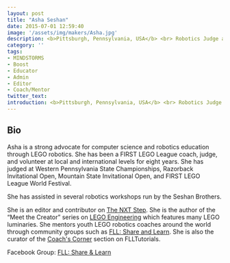 ```yaml
---
layout: post
title: "Asha Seshan"
date: 2015-07-01 12:59:40
image: '/assets/img/makers/Asha.jpg'
description: <b>Pittsburgh, Pennsylvania, USA</b> <br> Robotics Judge and Mentor
category: ''
tags:
- MINDSTORMS
- Boost
- Educator
- Admin
- Editor
- Coach/Mentor
twitter_text:
introduction: <b>Pittsburgh, Pennsylvania, USA</b> <br> Robotics Judge and Mentor
---
```




## Bio

Asha is a strong advocate for computer science and robotics education through LEGO robotics. She has been a FIRST LEGO League coach, judge, and volunteer at local and international levels for eight years. She has judged at Western Pennsylvania State Championships, Razorback Invitational Open, Mountain State Invitational Open, and FIRST LEGO League World Festival.

She has assisted in several robotics workshops run by the Seshan Brothers.

She is an editor and contributor on <a href="http://www.thenxtstep.com/">The NXT Step</a>. She is the author of the “Meet the Creator” series on <a href="http://www.legoengineering.com/?s=meet+the+creator">LEGO Engineering</a> which features many LEGO luminaries. She mentors youth LEGO robotics coaches around the world through community groups such as <a href="https://www.facebook.com/groups/FLLShareandLearn/">FLL: Share and Learn</a>. She is also the curator of the <a href="http://http://flltutorials.com/CoachCorner.html">Coach's Corner</a> section on FLLTutorials.


Facebook Group: [FLL: Share & Learn](https://www.facebook.com/groups/FLLShareandLearn/)
